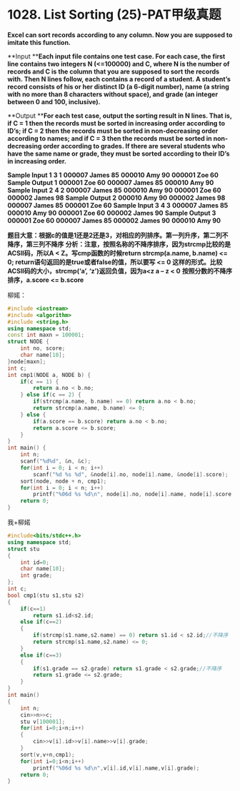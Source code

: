 # 1028. List Sorting (25)-PAT甲级真题

**Excel can sort records according to any column. Now you are supposed to imitate this function.**

**Input
****Each input file contains one test case. For each case, the first line contains two integers N (<=100000) and C, where N is the number of records and C is the column that you are supposed to sort the records with. Then N lines follow, each contains a record of a student. A student’s record consists of his or her distinct ID (a 6-digit number), name (a string with no more than 8 characters without space), and grade (an integer between 0 and 100, inclusive).**

**Output
****For each test case, output the sorting result in N lines. That is, if C = 1 then the records must be sorted in increasing order according to ID’s; if C = 2 then the records must be sorted in non-decreasing order according to names; and if C = 3 then the records must be sorted in non-decreasing order according to grades. If there are several students who have the same name or grade, they must be sorted according to their ID’s in increasing order.**

**Sample Input 1**
**3 1**
**000007 James 85**
**000010 Amy 90**
**000001 Zoe 60**
**Sample Output 1**
**000001 Zoe 60**
**000007 James 85**
**000010 Amy 90**
**Sample Input 2**
**4 2**
**000007 James 85**
**000010 Amy 90**
**000001 Zoe 60**
**000002 James 98**
**Sample Output 2**
**000010 Amy 90**
**000002 James 98**
**000007 James 85**
**000001 Zoe 60**
**Sample Input 3**
**4 3**
**000007 James 85**
**000010 Amy 90**
**000001 Zoe 60**
**000002 James 90**
**Sample Output 3**
**000001 Zoe 60**
**000007 James 85**
**000002 James 90**
**000010 Amy 90**

**题目大意：根据c的值是1还是2还是3，对相应的列排序。第一列升序，第二列不降序，第三列不降序**
**分析：注意，按照名称的不降序排序，因为strcmp比较的是ACSII码，所以A < Z。写cmp函数的时候return strcmp(a.name, b.name) <= 0; return语句返回的是true或者false的值，所以要写 <= 0 这样的形式。比较ACSII码的大小，strcmp(‘a’, ‘z’)返回负值，因为a<z a – z < 0**
**按照分数的不降序排序，a.score <= b.score**

柳婼：

```c++
#include <iostream>
#include <algorithm>
#include <string.h>
using namespace std;
const int maxn = 100001;
struct NODE {
    int no, score;
    char name[10];
}node[maxn];
int c;
int cmp1(NODE a, NODE b) {
    if(c == 1) {
        return a.no < b.no;
    } else if(c == 2) {
        if(strcmp(a.name, b.name) == 0) return a.no < b.no;
        return strcmp(a.name, b.name) <= 0;
    } else {
        if(a.score == b.score) return a.no < b.no;
        return a.score <= b.score;
    }
}
int main() {
    int n;
    scanf("%d%d", &n, &c);
    for(int i = 0; i < n; i++)
        scanf("%d %s %d", &node[i].no, node[i].name, &node[i].score);
    sort(node, node + n, cmp1);
    for(int i = 0; i < n; i++)
        printf("%06d %s %d\n", node[i].no, node[i].name, node[i].score);
    return 0;
}
```

我+柳婼

```c++
#include<bits/stdc++.h>
using namespace std;
struct stu
{
    int id=0;
    char name[10];
    int grade;
};
int c;
bool cmp1(stu s1,stu s2)
{
    if(c==1)
        return s1.id<s2.id;
    else if(c==2)
    {
        if(strcmp(s1.name,s2.name) == 0) return s1.id < s2.id;//不降序
        return strcmp(s1.name,s2.name) <= 0;
    }
    else if(c==3)
    {
        if(s1.grade == s2.grade) return s1.grade < s2.grade;//不降序
        return s1.grade <= s2.grade;
    }
}
int main()
{
    int n;
    cin>>n>>c;
    stu v[100001];
    for(int i=0;i<n;i++)
    {
        cin>>v[i].id>>v[i].name>>v[i].grade;
    }
    sort(v,v+n,cmp1);
    for(int i=0;i<n;i++)
        printf("%06d %s %d\n",v[i].id,v[i].name,v[i].grade);
    return 0;
}
```

